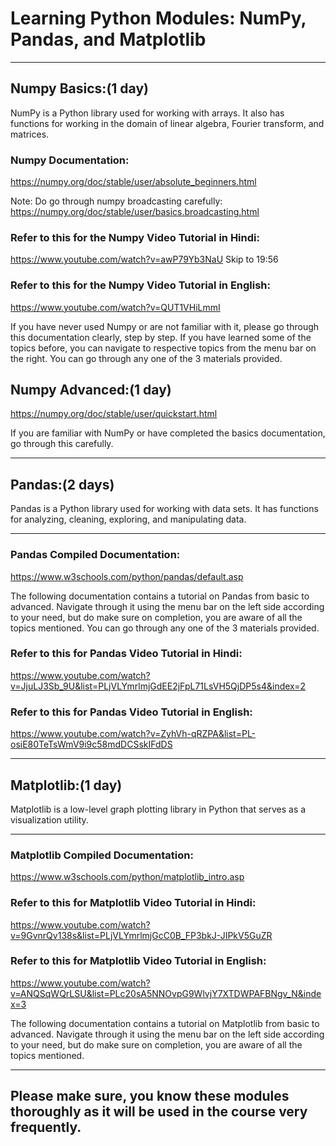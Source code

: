 # Learning Python Modules: NumPy, Pandas, and Matplotlib
***
## Numpy Basics:(1 day)
NumPy is a Python library used for working with arrays.
It also has functions for working in the domain of linear algebra, Fourier transform, and matrices.

### Numpy Documentation:
https://numpy.org/doc/stable/user/absolute_beginners.html 

Note: Do go through numpy broadcasting carefully: https://numpy.org/doc/stable/user/basics.broadcasting.html

### Refer to this for the Numpy Video Tutorial in Hindi:
https://www.youtube.com/watch?v=awP79Yb3NaU 
Skip to 19:56

### Refer to this for the Numpy Video Tutorial in English:
https://www.youtube.com/watch?v=QUT1VHiLmmI 
			
	
If you have never used Numpy or are not familiar with it, please go through this documentation clearly, step by step.
If you have learned some of the topics before, you can navigate to respective topics from the menu bar on the right.
You can go through any one of the 3 materials provided.

## Numpy Advanced:(1 day)
https://numpy.org/doc/stable/user/quickstart.html 

If you are familiar with NumPy or have completed the basics documentation, go through this carefully.
***
## Pandas:(2 days)
Pandas is a Python library used for working with data sets.
It has functions for analyzing, cleaning, exploring, and manipulating data.
***
### Pandas Compiled Documentation:

https://www.w3schools.com/python/pandas/default.asp 

The following documentation contains a tutorial on Pandas from basic to advanced. Navigate through it using the menu bar on the left side according to your need, but do make sure on completion, you are aware of all the topics mentioned.
You can go through any one of the 3 materials provided.

### Refer to this for Pandas Video Tutorial in Hindi:

https://www.youtube.com/watch?v=JjuLJ3Sb_9U&list=PLjVLYmrlmjGdEE2jFpL71LsVH5QjDP5s4&index=2 


### Refer to this for Pandas Video Tutorial in English:

https://www.youtube.com/watch?v=ZyhVh-qRZPA&list=PL-osiE80TeTsWmV9i9c58mdDCSskIFdDS 


***

## Matplotlib:(1 day)
Matplotlib is a low-level graph plotting library in Python that serves as a visualization utility.
***
### Matplotlib Compiled Documentation:
https://www.w3schools.com/python/matplotlib_intro.asp 

### Refer to this for Matplotlib Video Tutorial in Hindi:
https://www.youtube.com/watch?v=9GvnrQv138s&list=PLjVLYmrlmjGcC0B_FP3bkJ-JIPkV5GuZR 


### Refer to this for Matplotlib Video Tutorial in English:
https://www.youtube.com/watch?v=ANQSqWQrLSU&list=PLc20sA5NNOvpG9WlvjY7XTDWPAFBNgv_N&index=3 


The following documentation contains a tutorial on Matplotlib from basic to advanced. Navigate through it using the menu bar on the left side according to your need, but do make sure on completion, you are aware of all the topics mentioned.
***
## Please make sure, you know these modules thoroughly as it will be used in the course very frequently.